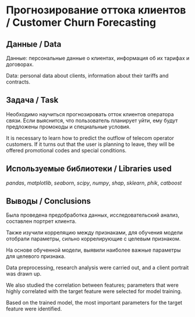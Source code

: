 # Прогнозирование оттока клиентов / Customer Churn Forecasting
## Данные / Data
Данные: персональные данные о клиентах, информация об их тарифах и договорах.

Data: personal data about clients, information about their tariffs and contracts.
## Задача / Task
Необходимо научиться прогнозировать отток клиентов оператора связи. Если выяснится, что пользователь планирует уйти, ему будут предложены промокоды и специальные условия.

It is necessary to learn how to predict the outflow of telecom operator customers. If it turns out that the user is planning to leave, they will be offered promotional codes and special conditions.

## Используемые библиотеки / Libraries used
*pandas*, *matplotlib*, *seaborn*, *scipy*, *numpy*, *shap*, *sklearn*, *phik*, *catboost*
## Выводы / Conclusions
Была проведена предобработка данных, исследовательский анализ, составлен портрет клиента.

Также изучили корреляцию между признаками, для обучения модели отобрали параметры, сильно коррелирующие с целевым признаком.

На основе обученной модели, выявили наиболее важные параметры для целевого признака.

Data preprocessing, research analysis were carried out, and a client portrait was drawn up.

We also studied the correlation between features; parameters that were highly correlated with the target feature were selected for model training.

Based on the trained model, the most important parameters for the target feature were identified.
